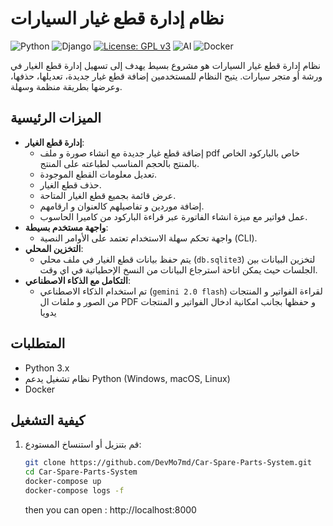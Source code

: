 # نظام إدارة قطع غيار السيارات

![Python](https://img.shields.io/badge/Python-3.x-blue?logo=python&logoColor=white)
![Django](https://img.shields.io/badge/Django-4.x-red?logo=django&logoColor=white)
[![License: GPL v3](https://img.shields.io/badge/License-GPLv3-blue.svg)](https://www.gnu.org/licenses/gpl-3.0)
![AI](https://img.shields.io/badge/AI-Enabled-purple?logo=openai&logoColor=white)
![Docker](https://img.shields.io/badge/Docker-Enabled-blue?logo=docker&logoColor=white)


نظام إدارة قطع غيار السيارات هو مشروع بسيط يهدف إلى تسهيل إدارة قطع الغيار في ورشة أو متجر سيارات. يتيح النظام للمستخدمين إضافة قطع غيار جديدة، تعديلها، حذفها، وعرضها بطريقة منظمة وسهلة.

## الميزات الرئيسية

- **إدارة قطع الغيار**:
  - إضافة قطع غيار جديدة مع انشاء صورة و ملف pdf خاص بالباركود الخاص بالمنتج بالحجم المناسب لطباعته على المنتج.
  - تعديل معلومات القطع الموجودة.
  - حذف قطع الغيار.
  - عرض قائمة بجميع قطع الغيار المتاحة.
  - إضافة موردين و تفاصيلهم كالعنوان و ارقامهم.
  - عمل فواتير مع ميزة انشاء الفاتورة عبر قراءة الباركود من كاميرا الحاسوب.
- **واجهة مستخدم بسيطة**:
  - واجهة تحكم سهلة الاستخدام تعتمد على الأوامر النصية (CLI).
- **التخزين المحلي**:
  - يتم حفظ بيانات قطع الغيار في ملف محلي (`db.sqlite3`) لتخزين البيانات بين الجلسات حيث يمكن اتاحة استرجاع البيانات من النسخ الإحطياتية في اي وقت.
- **التكامل مع الذكاء الاصطناعي**:
  - تم استخدام الذكاء الاصطناعي (`gemini 2.0 flash`) لقراءة الفواتير و المنتجات من الصور و ملفات ال PDF و حفظها بجانب امكانية ادخال الفواتير و المنتجات يدويا 

## المتطلبات

- Python 3.x
- نظام تشغيل يدعم Python (Windows, macOS, Linux)
- Docker

## كيفية التشغيل

1. قم بتنزيل أو استنساخ المستودع:
   ```bash
   git clone https://github.com/DevMo7md/Car-Spare-Parts-System.git
   cd Car-Spare-Parts-System
   docker-compose up
   docker-compose logs -f
   ```
   then you can open : http://localhost:8000 